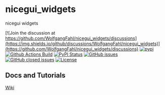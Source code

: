 # nicegui_widgets
nicegui widgets

[![Join the discussion at https://github.com/WolfgangFahl/nicegui_widgets/discussions](https://img.shields.io/github/discussions/WolfgangFahl/nicegui_widgets)](https://github.com/WolfgangFahl/nicegui_widgets/discussions)
[![pypi](https://img.shields.io/pypi/pyversions/nicegui_widgets)](https://pypi.org/project/nicegui_widgets/)
[![Github Actions Build](https://github.com/WolfgangFahl/nicegui_widgets/workflows/Build/badge.svg?branch=main)](https://github.com/WolfgangFahl/nicegui_widgets/actions?query=workflow%3ABuild+branch%3Amain)
[![PyPI Status](https://img.shields.io/pypi/v/nicegui_widgets.svg)](https://pypi.python.org/pypi/nicegui_widgets/)
[![GitHub issues](https://img.shields.io/github/issues/WolfgangFahl/nicegui_widgets.svg)](https://github.com/WolfgangFahl/nicegui_widgets/issues)
[![GitHub closed issues](https://img.shields.io/github/issues-closed/WolfgangFahl/nicegui_widgets.svg)](https://github.com/WolfgangFahl/nicegui_widgets/issues/?q=is%3Aissue+is%3Aclosed)
[![License](https://img.shields.io/github/license/WolfgangFahl/nicegui_widgets.svg)](https://www.apache.org/licenses/LICENSE-2.0)


## Docs and Tutorials
[Wiki](https://wiki.bitplan.com/index.php/nicegui_widgets)
